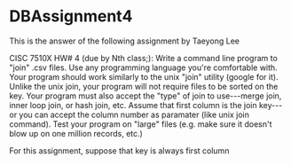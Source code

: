 # DBAssignment4
This is the answer of the following assignment by Taeyong Lee

CISC 7510X HW# 4 (due by Nth class;): Write a command line program to "join" .csv files. Use any programming language you're comfortable with. Your program should work similarly to the unix "join" utility (google for it). Unlike the unix join, your program will not require files to be sorted on the key. Your program must also accept the "type" of join to use---merge join, inner loop join, or hash join, etc. Assume that first column is the join key---or you can accept the column number as paramater (like unix join command). Test your program on "large" files (e.g. make sure it doesn't blow up on one million records, etc.)

For this assignment, suppose that key is always first column
